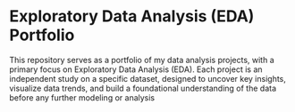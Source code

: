 # Exploratory Data Analysis (EDA) Portfolio
This repository serves as a portfolio of my data analysis projects, with a primary focus on Exploratory Data Analysis (EDA). Each project is an independent study on a specific dataset, designed to uncover key insights, visualize data trends, and build a foundational understanding of the data before any further modeling or analysis


